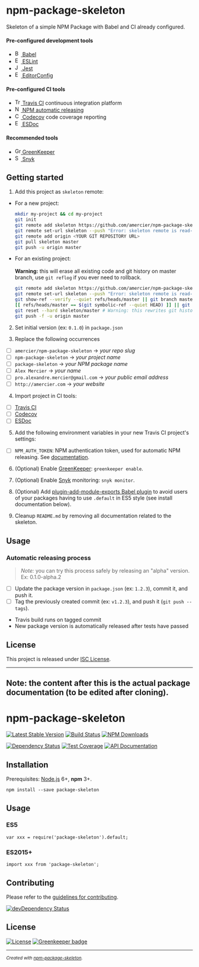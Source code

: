 npm-package-skeleton
====================

Skeleton of a simple NPM Package with Babel and CI already configured.

#### Pre-configured development tools

- [<img alt="Babel" src="https://babeljs.io/img/favicon.png" height="16"> Babel](https://babeljs.io/)
- [<img alt="ESLint" src="http://eslint.org/img/favicon.512x512.png" height="16"> ESLint](http://eslint.org/)
- [<img alt="Jest" src="http://jestjs.io/img/favicon/favicon.ico" height="16"> Jest](http://jestjs.io/)
- [<img alt="EditorConfig" src="http://editorconfig.org/favicon.ico" height="16"> EditorConfig](http://editorconfig.org/)

#### Pre-configured CI tools

- [<img alt="Travis CI" src="https://cdn.travis-ci.org/images/favicon-076a22660830dc325cc8ed70e7146a59.png" height="16"> Travis CI](https://travis-ci.org/) continuous integration platform
- [<img alt="NPM" src="https://static.npmjs.com/da3ab40fb0861d15c83854c29f5f2962.png" height="16"> NPM automatic releasing](https://docs.travis-ci.com/user/deployment/npm)
- [<img alt="Codecov" src="https://d234q63orb21db.cloudfront.net/685e381330164f79197bc0e7f75035c6f1b9d7d0/media/images/favicon.png" height="16"> Codecov](https://codecov.io/) code coverage reporting
- [<img alt="ESDoc" src="https://esdoc.org/favicon.ico" height="16"> ESDoc](https://esdoc.org/)

#### Recommended tools

- [<img alt="GreenKeeper" src="http://greenkeeper.io/favicon-16x16.png" height="16"> GreenKeeper](http://greenkeeper.io/)
- [<img alt="Snyk" src="https://res.cloudinary.com/snyk/image/upload/favicon/favicon.ico" height="16"> Snyk](https://snyk.io/)

## Getting started

1. Add this project as `skeleton` remote:
  - For a new project:
    ```sh
    mkdir my-project && cd my-project
    git init
    git remote add skeleton https://github.com/amercier/npm-package-skeleton.git
    git remote set-url skeleton --push "Error: skeleton remote is read-only"
    git remote add origin <YOUR GIT REPOSITORY URL>
    git pull skeleton master
    git push -u origin master
    ```
  - For an existing project:<br>
    <br>
    **Warning:** this will erase all existing code and git
    history on master branch, use `git reflog` if you ever need to rollback.
    ```sh
    git remote add skeleton https://github.com/amercier/npm-package-skeleton.git
    git remote set-url skeleton --push "Error: skeleton remote is read-only"
    git show-ref --verify --quiet refs/heads/master || git branch master # Create master branch if needed
    [[ refs/heads/master == $(git symbolic-ref --quiet HEAD) ]] || git checkout master # Switch to master branch
    git reset --hard skeleton/master # Warning: this rewrites git history
    git push -f -u origin master
    ```

2. Set initial version (ex: `0.1.0`) in `package.json`

3. Replace the following occurrences
  - [ ] `amercier/npm-package-skeleton` → *your repo slug*
  - [ ] `npm-package-skeleton` → *your project name*
  - [ ] `package-skeleton` → *your NPM package name*
  - [ ] `Alex Mercier` → *your name*
  - [ ] `pro.alexandre.mercier@gmail.com` → *your public email address*
  - [ ] `http://amercier.com` → *your website*

4. Import project in CI tools:
  - [ ] [Travis CI](https://travis-ci.org/)
  - [ ] [Codecov](https://codecov.io/)
  - [ ] [ESDoc](https://doc.esdoc.org/-/generate.html)

5. Add the following environment variables in your new Travis CI project's settings:
  - [ ] `NPM_AUTH_TOKEN`: NPM authentication token, used for automatic NPM releasing. See [documentation](https://docs.travis-ci.com/user/deployment/npm).

6. (Optional) Enable [GreenKeeper](http://greenkeeper.io/): `greenkeeper enable`.

7. (Optional) Enable [Snyk](https://snyk.io/) monitoring: `snyk monitor`.

8. (Optional) Add [plugin-add-module-exports Babel plugin](https://www.npmjs.com/package/babel-plugin-add-module-exports) to avoid users of your packages having to use `.default` in ES5 style (see install documentation below).

9. Cleanup `README.md` by removing all documentation related to the skeleton.

## Usage

### Automatic releasing process

> *Note:* you can try this process safely by releasing an "alpha" version. Ex: 0.1.0-alpha.2

- [ ] Update the package version in `package.json` (ex: `1.2.3`), commit it, and push it.
- [ ] Tag the previously created commit (ex: `v1.2.3`), and push it (`git push --tags`).
- Travis build runs on tagged commit
- New package version is automatically released after tests have passed

License
-------

This project is released under [ISC License](LICENSE.md).

---
## **Note:** the content after this is the actual package documentation (to be edited after cloning).

npm-package-skeleton
====================

[![Latest Stable Version](https://img.shields.io/npm/v/package-skeleton.svg)](https://www.npmjs.com/package/package-skeleton)
[![Build Status](https://img.shields.io/travis/amercier/npm-package-skeleton/master.svg)](https://travis-ci.org/amercier/npm-package-skeleton)
[![NPM Downloads](https://img.shields.io/npm/dm/package-skeleton.svg)](https://www.npmjs.com/package/package-skeleton)

[![Dependency Status](https://img.shields.io/david/amercier/npm-package-skeleton.svg)](https://david-dm.org/amercier/npm-package-skeleton)
[![Test Coverage](https://img.shields.io/codecov/c/github/amercier/npm-package-skeleton/master.svg)](https://codecov.io/github/amercier/npm-package-skeleton?branch=master)
[![API Documentation](https://doc.esdoc.org/github.com/amercier/npm-package-skeleton/badge.svg)](https://doc.esdoc.org/github.com/amercier/npm-package-skeleton/)

Installation
------------

Prerequisites: [Node.js](https://nodejs.org/) 6+, **npm** 3+.

    npm install --save package-skeleton

Usage
-----

### ES5

    var xxx = require('package-skeleton').default;

### ES2015+

    import xxx from 'package-skeleton';

Contributing
------------

Please refer to the [guidelines for contributing](./CONTRIBUTING.md).

[![devDependency Status](https://img.shields.io/david/dev/amercier/npm-package-skeleton.svg)](https://david-dm.org/amercier/npm-package-skeleton#info=devDependencies)

License
-------

[![License](https://img.shields.io/npm/l/package-skeleton.svg)](LICENSE.md) [![Greenkeeper badge](https://badges.greenkeeper.io/amercier/hiplog.svg)](https://greenkeeper.io/)

---
<sup>_Created with [npm-p&#97;ckage-skeleton](https://github.com/&#97;mercier/npm-p&#97;ckage-skeleton)._</sup>
